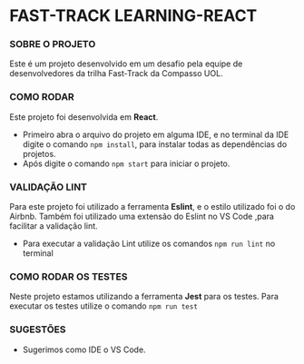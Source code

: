 # FAST-TRACK LEARNING-REACT

### SOBRE O PROJETO
Este é um projeto desenvolvido em um desafio pela equipe de desenvolvedores da trilha Fast-Track da Compasso UOL.

### COMO RODAR
Este projeto foi desenvolvida em **React**.
- Primeiro abra o arquivo do projeto em alguma IDE, e no terminal da IDE digite o comando ```npm install```, para instalar todas as dependências do projetos.
- Após digite o comando ```npm start``` para iniciar o projeto.
### VALIDAÇÃO LINT
Para este projeto foi utilizado a ferramenta **Eslint**, e o estilo utilizado foi o do Airbnb. Também foi utilizado uma extensão do Eslint no VS Code ,para facilitar a validação lint.

- Para executar a validação Lint utilize os  comandos ```npm run lint``` no terminal

### COMO RODAR OS TESTES
Neste projeto estamos utilizando a ferramenta **Jest** para os testes.
Para executar os testes utilize o comando ```npm run test```

### SUGESTÕES
- Sugerimos como IDE o VS Code.
